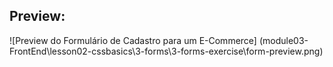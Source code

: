 ## Preview:

![Preview do Formulário de Cadastro para um E-Commerce] (module03-FrontEnd\lesson02-cssbasics\3-forms\3-forms-exercise\form-preview.png)